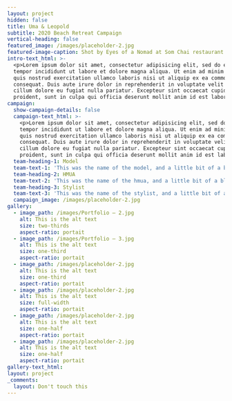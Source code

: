 ```yaml
---
layout: project
hidden: false
title: Uma & Leopold
subtitle: 2020 Beach Retreat Campaign
vertical-heading: false
featured_image: /images/placeholder-2.jpg
featured-image-caption: Shot by Eyes of a Nomad at Som Chai restaurant
intro-text_html: >-
  <p>Lorem ipsum dolor sit amet, consectetur adipisicing elit, sed do eiusmod
  tempor incididunt ut labore et dolore magna aliqua. Ut enim ad minim veniam,
  quis nostrud exercitation ullamco laboris nisi ut aliquip ex ea commodo
  consequat. Duis aute irure dolor in reprehenderit in voluptate velit esse
  cillum dolore eu fugiat nulla pariatur. Excepteur sint occaecat cupidatat non
  proident, sunt in culpa qui officia deserunt mollit anim id est laborum.</p>
campaign:
  show-campaign-details: false
  campaign-text_html: >-
    <p>Lorem ipsum dolor sit amet, consectetur adipisicing elit, sed do eiusmod
    tempor incididunt ut labore et dolore magna aliqua. Ut enim ad minim veniam,
    quis nostrud exercitation ullamco laboris nisi ut aliquip ex ea commodo
    consequat. Duis aute irure dolor in reprehenderit in voluptate velit esse
    cillum dolore eu fugiat nulla pariatur. Excepteur sint occaecat cupidatat non
    proident, sunt in culpa qui officia deserunt mollit anim id est laborum.</p>
  team-heading-1: Model
  team-text-1: 'This was the name of the model, and a little bit of a blurb about her.'
  team-heading-2: HMUA
  team-text-2: 'This was the name of the hmua, and a little bit of a blurb about her.'
  team-heading-3: Stylist
  team-text-3: 'This was the name of the stylist, and a little bit of a blurb about her.'
  campaign_image: /images/placeholder-2.jpg
gallery:
  - image_path: /images/Portfolio – 2.jpg
    alt: This is the alt text
    size: two-thirds
    aspect-ratio: portait
  - image_path: /images/Portfolio – 3.jpg
    alt: This is the alt text
    size: one-third
    aspect-ratio: portait
  - image_path: /images/placeholder-2.jpg
    alt: This is the alt text
    size: one-third
    aspect-ratio: portait
  - image_path: /images/placeholder-2.jpg
    alt: This is the alt text
    size: full-width
    aspect-ratio: portait
  - image_path: /images/placeholder-2.jpg
    alt: This is the alt text
    size: one-half
    aspect-ratio: portait
  - image_path: /images/placeholder-2.jpg
    alt: This is the alt text
    size: one-half
    aspect-ratio: portait
gallery-text_html:
layout: project
_comments:  
  layout: Don't touch this
---
```

